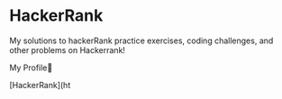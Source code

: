# HackerRank
My solutions to hackerRank practice exercises, coding challenges, and other problems on Hackerrank!

My Profile:star_struck:

[HackerRank](ht
